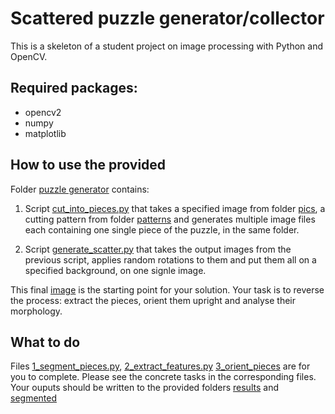 # Scattered puzzle generator/collector
This is a skeleton of a student project on image processing with Python and OpenCV.


## Required packages:
* opencv2
* numpy
* matplotlib

## How to use the provided
Folder [puzzle generator](\puzzle_generator) contains:
1. Script [cut_into_pieces.py](\puzzle_generator\cut_into_pieces.py) that takes a specified image from folder [pics](\puzzle_generator\pics), a cutting pattern from folder [patterns](\puzzle_generator\ppatterns) and generates multiple image files each containing one single piece of the puzzle, in the same folder.

2. Script [generate_scatter.py](\puzzle_generator\generate_scatter.py) that takes the output images from the previous script, applies random rotations to them and put them all on a specified background, on one signle image.

This final [image](\puzzle_generator\puzzle_unsolved.jpg) is the starting point for your solution. Your task is to reverse the process: extract the pieces, orient them upright and analyse their morphology.

## What to do
Files [1_segment_pieces.py](\1_segment_pieces.py), [2_extract_features.py](\2_extract_features.py)
[3_orient_pieces](\3_orient_pieces) are for you to complete. Please see the concrete tasks in the corresponding files. Your ouputs should be written to the provided folders [results](\results) and [segmented](\segmented)

